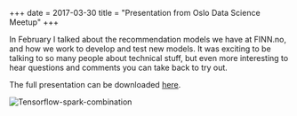 +++
date = 2017-03-30
title = "Presentation from Oslo Data Science Meetup"
+++

In February I talked about the recommendation models we have at FINN.no, and how we work to develop and test new models.
It was exciting to be talking to so many people about technical stuff,
but even more interesting to hear questions and comments you can take back to try out.

The full presentation can be downloaded [here](/assets/2017-02-27-Eide-Oslo-Data-Science-rec-finn.pdf).

![Tensorflow-spark-combination](/assets/draw-spark-tensorflow.jpg)
